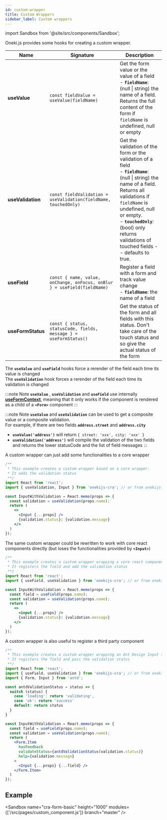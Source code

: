 ```yaml
---
id: custom-wrapper
title: Custom Wrappers
sidebar_label: Custom wrappers
---
```


import Sandbox from '@site/src/components/Sandbox';

Oneki.js provides some hooks for creating a custom wrapper.

| Name              | Signature                                                                                                                                                                               | Description                                                                                                                                                                                                   |
| ----------------- | --------------------------------------------------------------------------------------------------------------------------------------------------------------------------------------- | ------------------------------------------------------------------------------------------------------------------------------------------------------------------------------------------------------------- |
| **useValue**      | `const fieldValue = useValue(fieldName)`                               | Get the form value or the value of a field<br /> - **`fieldName`**: (null \| string) the name of a field. Returns the full content of the form if `fieldName` is undefined, null or empty      |
| **useValidation** | `const fieldValidation = useValidation(fieldName, touchedOnly)` | Get the validation of the form or the validation of a field<br /> - **`fieldName`**: (null \| string) the name of a field. Returns all validations if `fieldName` is undefined, null or empty.<br /> - **`touchedOnly`**: (bool) only returns validations of touched fields -- defaults to true.|
| **useField** | `const { name, value, onChange, onFocus, onBlur } = useField(fieldName)` | Register a field with a form and track value change<br /> - **`fieldName`**: the name of a field |
| **useFormStatus** | `const { status, statusCode, fields, message } = useFormStatus()`| Get the status of the form and all fields with this status. Don't take care of the touch status and so give the actual status of the form |

The **`useValue`** and **`useField`** hooks force a rerender of the field each time its value is changed  
The **`useValidation`** hook forces a rerender of the field each time its validation is changed

:::note Note
**`useValue`** , **`useValidation`** and **`useField`** use internally **[useFormContext](./use-form-context)**, meaning that it only works if the component is rendered as a child of a **`<Form>`** component
:::

:::note Note
**`useValue`** and **`useValidation`** can be used to get a composite value or a composite validation.  
For example, if there are two fields **`address.street`** and **`address.city`**

- **`useValue('address')`** will return `{ street: 'xxx', city: 'xxx' }`
- **`useValidation('address')`** will compile the validation of the two fields and returns the lower statusCode and the list of field messages
:::

A custom wrapper can just add some functionalities to a core wrapper

```jsx
/**
 * This example creates a custom wrapper based on a core wrapper.
 * It adds the validation status
 **/
import React from 'react';
import { useValidation, Input } from 'onekijs-cra'; // or from onekijs-next

const InputWithValidation = React.memo(props => {
  const validation = useValidation(props.name);
  return (
    <>
      <Input {...props} />
      {validation.status}: {validation.message}
    </>
  )
});
```

The same custom wrapper could be rewritten to work with core react components directly (but loses the functionalities provided by **`<Input>`**)

```jsx
/**
 * This example creates a custom wrapper wrapping a core react component.
 * It registers the field and add the validation status
 **/
import React from 'react';
import { useField, useValidation } from 'onekijs-cra'; // or from onekijs-next

const InputWithValidation = React.memo(props => {
  const field = useField(props.name);
  const validation = useValidation(props.name);
  return (
    <>
      <input {...props} />
      {validation.status}: {validation.message}
    </>
  )
});
```

A custom wrapper is also useful to register a third party component

```jsx
/**
 * This example creates a custom wrapper wrapping an Ant Design Input (https://ant.design/components/input/).
 * It registers the field and pass the validation status
 **/
import React from 'react';
import { useField, useValidation } from 'onekijs-cra'; // or from onekijs-next
import { Form, Input } from 'antd';

const antdValidationStatus = status => {
  switch (status) {
    case 'loading': return 'validating',
    case 'ok': return 'success'
    default: return status
  }
}

const InputWithValidation = React.memo(props => {
  const field = useField(props.name);
  const validation = useValidation(props.name);
  return (
    <Form.Item
      hasFeedback
      validateStatus={antdValidationStatus(validation.status)}
      help={validation.message}
    >
      <Input {...props} {...field} />
    </Form.Item>
  )
});
```

## Example

<Sandbox
name="cra-form-basic"
height="1000"
modules={['/src/pages/custom_component.js']}
branch="master"
/>
